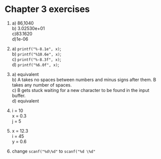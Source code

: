 # Chapter 3 exercises

1. a)    86,1040  
   b) 3.02530e+01  
   c)83.1620  
   d)1e-06

2. a) `printf("%-8.1e", x)`;  
   b) `printf("%10.6e", x)`;  
   c) `printf("%-8.3f", x)`;  
   d) `printf("%6.0f", x)`;

3. a) equivalent  
   b) A takes no spaces between numbers and minus signs after them. B takes any number of spaces.  
   c) B gets stuck waiting for a new character to be found in the input buffer.  
   d) equivalent

4. i = 10  
   x = 0.3  
   j = 5

5. x = 12.3  
   i = 45  
   y = 0.6

6. change `scanf("%d\%d"` to `scanf("%d \%d"`
